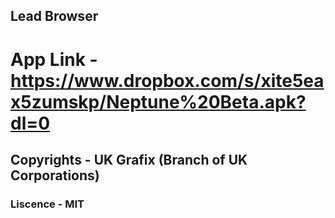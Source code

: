 ## Lead Browser
# App Link - https://www.dropbox.com/s/xite5eax5zumskp/Neptune%20Beta.apk?dl=0
## Copyrights - UK Grafix (Branch of UK Corporations)
### Liscence - MIT
